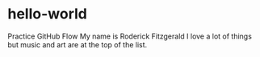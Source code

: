 # hello-world
Practice GitHub Flow
My name is Roderick Fitzgerald
I love a lot of things but music and art are at the top of the list.
